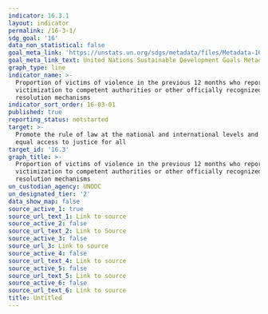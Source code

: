 ```yaml
---
indicator: 16.3.1
layout: indicator
permalink: /16-3-1/
sdg_goal: '16'
data_non_statistical: false
goal_meta_link: 'https://unstats.un.org/sdgs/metadata/files/Metadata-16-03-01.pdf'
goal_meta_link_text: United Nations Sustainable Development Goals Metadata (pdf 1361kB)
graph_type: line
indicator_name: >-
  Proportion of victims of violence in the previous 12 months who reported their
  victimization to competent authorities or other officially recognized conflict
  resolution mechanisms
indicator_sort_order: 16-03-01
published: true
reporting_status: notstarted
target: >-
  Promote the rule of law at the national and international levels and ensure
  equal access to justice for all
target_id: '16.3'
graph_title: >-
  Proportion of victims of violence in the previous 12 months who reported their
  victimization to competent authorities or other officially recognized conflict
  resolution mechanisms
un_custodian_agency: UNODC
un_designated_tier: '2'
data_show_map: false
source_active_1: true
source_url_text_1: Link to source
source_active_2: false
source_url_text_2: Link to Source
source_active_3: false
source_url_3: Link to source
source_active_4: false
source_url_text_4: Link to source
source_active_5: false
source_url_text_5: Link to source
source_active_6: false
source_url_text_6: Link to source
title: Untitled
---
```

